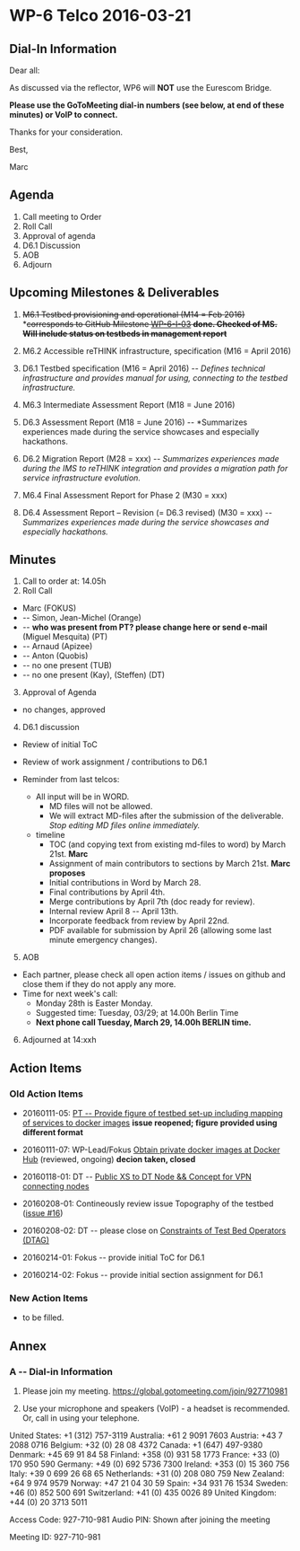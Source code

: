 # WP-6 Telco 2016-03-21

## Dial-In Information

Dear all:

As discussed via the reflector, WP6 will **NOT** use the Eurescom Bridge.

**Please use the GoToMeeting dial-in numbers (see below, at end of these minutes) or VoIP to connect.**

Thanks for your consideration. 

Best,

Marc



## Agenda

1. Call meeting to Order
2. Roll Call
3. Approval of agenda 
4. D6.1 Discussion
5. AOB
6. Adjourn

## Upcoming Milestones & Deliverables

1. ~~M6.1 Testbed provisioning and operational (M14 = Feb 2016)~~
  *~~corresponds to GitHub Milestone [WP-6-I-03](https://github.com/reTHINK-project/testbeds/milestones/WP-6-I-03:%20%20Initial%20set-up%20of%20testbed%20nodes)
**done.  Checked of MS.  Will include status on testbeds in management report**~~

2. M6.2 Accessible reTHINK infrastructure, specification (M16 = April 2016)
3. D6.1 Testbed specification (M16 = April 2016)  -- *Defines technical infrastructure and provides manual for using, connecting to the testbed infrastructure.*

4. M6.3 Intermediate Assessment Report (M18 = June 2016)
5. D6.3 Assessment Report (M18 = June 2016)  -- *Summarizes experiences made during the service showcases and especially hackathons.

6. D6.2 Migration Report (M28 = xxx)  --  *Summarizes experiences made during the IMS to reTHINK integration and provides a migration path for service infrastructure evolution.*

7. M6.4 Final Assessment Report for Phase 2 (M30 = xxx)
8. D6.4 Assessment Report – Revision (= D6.3 revised) (M30 = xxx)  -- *Summarizes experiences made during the service showcases and especially hackathons.*

## Minutes

1. Call to order at: 14.05h
2. Roll Call
  * Marc (FOKUS)
  * -- Simon, Jean-Michel (Orange)
  * -- **who was present from PT?  please change here or send e-mail** (Miguel Mesquita) (PT)
  * -- Arnaud (Apizee)
  * -- Anton (Quobis)
  * -- no one present (TUB)
  * -- no one present (Kay), (Steffen) (DT)
3. Approval of Agenda
  * no changes, approved
4. D6.1 discussion
  * Review of initial ToC
  * Review of work assignment / contributions to D6.1

  * Reminder from last telcos:
    * All input will be in WORD.  
      * MD files will not be allowed.  
      * We will extract MD-files after the submission of the deliverable.  *Stop editing MD files online immediately.*
    * timeline
      * TOC (and copying text from existing md-files to word) by March 21st.  **Marc**
      * Assignment of main contributors to sections by March 21st.  **Marc proposes**
      * Initial contributions in Word by March 28.
      * Final contributions by April 4th.
      * Merge contributions by April 7th (doc ready for review).
      * Internal review April 8 -- April 13th.
      * Incorporate feedback from review by April 22nd.
      * PDF available for submission by April 26 (allowing some last minute emergency changes).

5. AOB
  * Each partner, please check all open action items / issues on github and close them if they do not apply any more.
  * Time for next week's call:
    * Monday 28th is Easter Monday.
    * Suggested time: Tuesday, 03/29; at 14.00h Berlin Time
    * **Next phone call Tuesday, March 29, 14.00h BERLIN time.**

6. Adjourned at 14:xxh

## Action Items

### Old Action Items
* 20160111-05: [PT -- Provide figure of testbed set-up including mapping of services to docker images](https://github.com/reTHINK-project/testbeds/issues/26) **issue reopened; figure provided using different format**
* 20160111-07: WP-Lead/Fokus [Obtain private docker images at Docker Hub](https://github.com/reTHINK-project/testbeds/issues/29) (reviewed, ongoing) **decion taken, closed**
* 20160118-01:  DT -- [Public XS to DT Node && Concept for VPN connecting nodes](https://github.com/reTHINK-project/testbeds/issues/30) 

* 20160208-01:  Contineously review issue Topography of the testbed ([issue #16](https://github.com/reTHINK-project/testbeds/issues/16))
* 20160208-02:  DT -- please close on [Constraints of Test Bed Operators (DTAG)](https://github.com/reTHINK-project/testbeds/issues/7)

* 20160214-01:  Fokus -- provide initial ToC for D6.1
* 20160214-02:  Fokus -- provide initial section assignment for D6.1


### New Action Items

* to be filled.


## Annex

### A -- Dial-in Information

1.  Please join my meeting.
https://global.gotomeeting.com/join/927710981

2.  Use your microphone and speakers (VoIP) - a headset is recommended. Or, call in using your telephone.

United States: +1 (312) 757-3119
Australia: +61 2 9091 7603
Austria: +43 7 2088 0716
Belgium: +32 (0) 28 08 4372
Canada: +1 (647) 497-9380
Denmark: +45 69 91 84 58
Finland: +358 (0) 931 58 1773
France: +33 (0) 170 950 590
Germany: +49 (0) 692 5736 7300
Ireland: +353 (0) 15 360 756
Italy: +39 0 699 26 68 65
Netherlands: +31 (0) 208 080 759
New Zealand: +64 9 974 9579
Norway: +47 21 04 30 59
Spain: +34 931 76 1534
Sweden: +46 (0) 852 500 691
Switzerland: +41 (0) 435 0026 89
United Kingdom: +44 (0) 20 3713 5011

Access Code: 927-710-981
Audio PIN: Shown after joining the meeting

Meeting ID: 927-710-981

